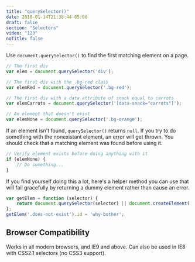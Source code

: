 ```yaml
---
title: "querySelector()"
date: 2018-01-14T21:38:44-05:00
draft: false
section: "Selectors"
video: "123"
noTitle: false
---
```


Use `document.querySelector()` to find the first matching element on a page.

```javascript
// The first div
var elem = document.querySelector('div');

// The first div with the .bg-red class
var elemRed = document.querySelector('.bg-red');

// The first div with a data attribute of snack equal to carrots
var elemCarrots = document.querySelector('[data-snack="carrots"]');

// An element that doesn't exist
var elemNone = document.querySelector('.bg-orange');
```

If an element isn't found, `querySelector()` returns `null`. If you try to do something with the nonexistant element, an error will get thrown. You should check that a matching element was found before using it.

```javascript
// Verify element exists before doing anything with it
if (elemNone) {
	// Do something...
}
```

If you find yourself doing this a lot, here's a helper method you can use that will fail gracefully by returning a dummy element rather than cause an error.

```javascript
var getElem = function (selector) {
	return document.querySelector(selector) || document.createElement('_');
};
getElem('.does-not-exist').id = 'why-bother';
```

## Browser Compatibility

Works in all modern browsers, and IE9 and above. Can also be used in IE8 with CSS2.1 selectors (no CSS3 support).
